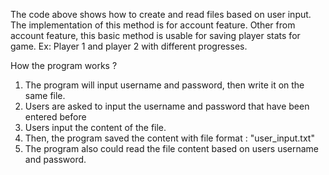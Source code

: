 The code above shows how to create and read files based on user input.
The implementation of this method is for account feature.
Other from account feature, this basic method is usable for saving player stats for game.
Ex: Player 1 and player 2 with different progresses.

How the program works ?
1. The program will input username and password, then write it on the same file.
2. Users are asked to input the username and password that have been entered before
3. Users input the content of the file.
4. Then, the program saved the content with file format : "user_input.txt"
5. The program also could read the file content based on users username and password.
